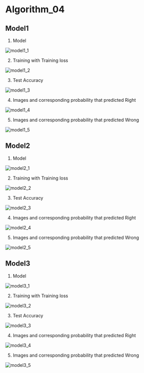 # Algorithm_04
## Model1
1. Model

![model1_1](https://user-images.githubusercontent.com/32464833/82649064-9983ed00-9c53-11ea-87e2-69854aef0cd5.PNG)

2. Training with Training loss

![model1_2](https://user-images.githubusercontent.com/32464833/82649073-9be64700-9c53-11ea-959e-12a15b36c7a0.PNG)

3. Test Accuracy

![model1_3](https://user-images.githubusercontent.com/32464833/82649075-9c7edd80-9c53-11ea-9edd-75e8856fc312.PNG)

4. Images and corresponding probability that predicted Right

![model1_4](https://user-images.githubusercontent.com/32464833/82649076-9c7edd80-9c53-11ea-81ea-ad55a86e21eb.PNG)

5. Images and corresponding probability that predicted Wrong

![model1_5](https://user-images.githubusercontent.com/32464833/82649077-9d177400-9c53-11ea-84af-a06214a9ecb3.png)

## Model2
1. Model

![model2_1](https://user-images.githubusercontent.com/32464833/82649078-9d177400-9c53-11ea-9e7e-a2d1f054d706.PNG)

2. Training with Training loss

![model2_2](https://user-images.githubusercontent.com/32464833/82649079-9db00a80-9c53-11ea-9043-aa36a2c977ed.PNG)

3. Test Accuracy

![model2_3](https://user-images.githubusercontent.com/32464833/82649080-9db00a80-9c53-11ea-918a-05f28f376307.PNG)

4. Images and corresponding probability that predicted Right

![model2_4](https://user-images.githubusercontent.com/32464833/82649083-9e48a100-9c53-11ea-8507-c20f93c0a440.PNG)

5. Images and corresponding probability that predicted Wrong

![model2_5](https://user-images.githubusercontent.com/32464833/82649086-9e48a100-9c53-11ea-9854-2dac92503571.PNG)

## Model3
1. Model

![model3_1](https://user-images.githubusercontent.com/32464833/82649087-9ee13780-9c53-11ea-99a6-485db0b940c3.PNG)

2. Training with Training loss

![model3_2](https://user-images.githubusercontent.com/32464833/82649088-9ee13780-9c53-11ea-88dd-e6001bb8cfd4.PNG)

3. Test Accuracy

![model3_3](https://user-images.githubusercontent.com/32464833/82649090-9f79ce00-9c53-11ea-8e33-9d282fd01f03.PNG)

4. Images and corresponding probability that predicted Right

![model3_4](https://user-images.githubusercontent.com/32464833/82649091-9f79ce00-9c53-11ea-91b8-0316d020083c.PNG)

5. Images and corresponding probability that predicted Wrong

![model3_5](https://user-images.githubusercontent.com/32464833/82649093-a0126480-9c53-11ea-86ca-a9e5a0fc908e.PNG)
